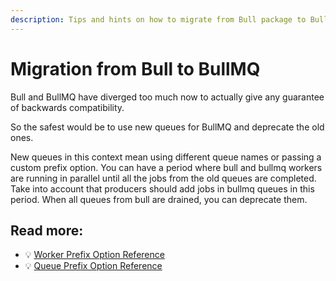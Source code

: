 ```yaml
---
description: Tips and hints on how to migrate from Bull package to BullMQ.
---
```


# Migration from Bull to BullMQ

Bull and BullMQ have diverged too much now to actually give any guarantee of backwards compatibility. 

So the safest would be to use new queues for BullMQ and deprecate the old ones.

New queues in this context mean using different queue names or passing a custom prefix option. You can have a period where bull and bullmq workers are running in parallel until all the jobs from the old queues are completed. Take into account that producers should add jobs in bullmq queues in this period. When all queues from bull are drained, you can deprecate them.

## Read more:

- 💡 [Worker Prefix Option Reference](https://api.docs.bullmq.io/interfaces/v5.WorkerOptions.html#prefix)
- 💡 [Queue Prefix Option Reference](https://api.docs.bullmq.io/interfaces/v5.QueueOptions.html#prefix)

